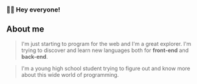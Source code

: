 ### 👋🏼 Hey everyone!

<!--
**FilipeSiota/FilipeSiota** is a ✨ _special_ ✨ repository because its `README.md` (this file) appears on your GitHub profile.

Here are some ideas to get you started:

- 🔭 I’m currently working on ...
- 🌱 I’m currently learning ...
- 👯 I’m looking to collaborate on ...
- 🤔 I’m looking for help with ...
- 💬 Ask me about ...
- 📫 How to reach me: ...
- 😄 Pronouns: ...
- ⚡ Fun fact: ...
-->

## About me
>I'm just starting to program for the web and I'm a great explorer. I'm trying to discover and learn new languages both for **front-end** and **back-end**.
  
>I'm a young high school student trying to figure out and know more about this wide world of programming.
